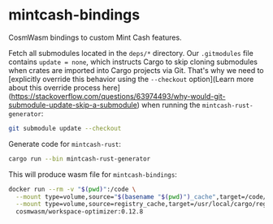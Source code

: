 # mintcash-bindings
CosmWasm bindings to custom Mint Cash features.

Fetch all submodules located in the `deps/*` directory. Our `.gitmodules` file contains `update = none`, which instructs Cargo to skip cloning submodules when crates are imported into Cargo projects via Git. That's why we need to [explicitly override this behavior using the `--checkout` option](Learn more about this override process here](https://stackoverflow.com/questions/63974493/why-would-git-submodule-update-skip-a-submodule) when running the `mintcash-rust-generator`:

```bash
git submodule update --checkout
```

Generate code for `mintcash-rust`:

```bash
cargo run --bin mintcash-rust-generator
```

This will produce wasm file for `mintcash-bindings`:

```bash
docker run --rm -v "$(pwd)":/code \
  --mount type=volume,source="$(basename "$(pwd)")_cache",target=/code/target \
  --mount type=volume,source=registry_cache,target=/usr/local/cargo/registry \
  cosmwasm/workspace-optimizer:0.12.8
```

